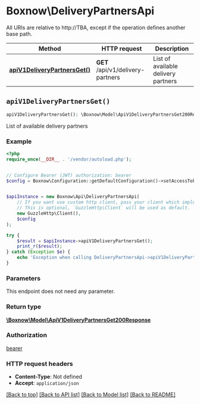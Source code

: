 # Boxnow\DeliveryPartnersApi

All URIs are relative to http://TBA, except if the operation defines another base path.

| Method | HTTP request | Description |
| ------------- | ------------- | ------------- |
| [**apiV1DeliveryPartnersGet()**](DeliveryPartnersApi.md#apiV1DeliveryPartnersGet) | **GET** /api/v1/delivery-partners | List of available delivery partners |


## `apiV1DeliveryPartnersGet()`

```php
apiV1DeliveryPartnersGet(): \Boxnow\Model\ApiV1DeliveryPartnersGet200Response
```

List of available delivery partners

### Example

```php
<?php
require_once(__DIR__ . '/vendor/autoload.php');


// Configure Bearer (JWT) authorization: bearer
$config = Boxnow\Configuration::getDefaultConfiguration()->setAccessToken('YOUR_ACCESS_TOKEN');


$apiInstance = new Boxnow\Api\DeliveryPartnersApi(
    // If you want use custom http client, pass your client which implements `GuzzleHttp\ClientInterface`.
    // This is optional, `GuzzleHttp\Client` will be used as default.
    new GuzzleHttp\Client(),
    $config
);

try {
    $result = $apiInstance->apiV1DeliveryPartnersGet();
    print_r($result);
} catch (Exception $e) {
    echo 'Exception when calling DeliveryPartnersApi->apiV1DeliveryPartnersGet: ', $e->getMessage(), PHP_EOL;
}
```

### Parameters

This endpoint does not need any parameter.

### Return type

[**\Boxnow\Model\ApiV1DeliveryPartnersGet200Response**](../Model/ApiV1DeliveryPartnersGet200Response.md)

### Authorization

[bearer](../../README.md#bearer)

### HTTP request headers

- **Content-Type**: Not defined
- **Accept**: `application/json`

[[Back to top]](#) [[Back to API list]](../../README.md#endpoints)
[[Back to Model list]](../../README.md#models)
[[Back to README]](../../README.md)
